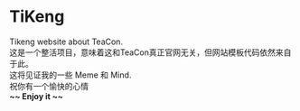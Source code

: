 # TiKeng
Tikeng website about TeaCon.<br>
这是一个整活项目，意味着这和TeaCon真正官网无关，但网站模板代码依然来自于此。<br>
这将见证我的一些 Meme 和 Mind.<br>
祝你有一个愉快的心情<br>
**~~ Enjoy it ~~**
